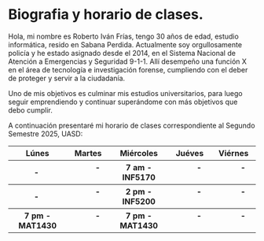 
<!DOCTYPE html>
<html>
<head>

</head>
<body>
<h1>Biografia y horario de clases.</h1>

<p>Hola, mi nombre es Roberto Iván Frías, tengo 30 años de edad, estudio informática, resido en Sabana Perdida. 
Actualmente soy orgullosamente policía y he estado asignado desde el 2014, en el Sistema Nacional de 
Atención a Emergencias y Seguridad 9-1-1. Allí desempeño una función X en el área de 
tecnología e investigación forense, cumpliendo con el deber de proteger y servir a la ciudadanía.</p>

<p>Uno de mis objetivos es culminar mis estudios universitarios, para luego seguir emprendiendo y continuar superándome 
con más objetivos que debo cumplir.</p>

<p>A continuación presentaré mi horario de clases correspondiente al Segundo Semestre 2025, UASD:</p>

<table>
	<tr>
		<th>Lúnes</th>
		<th>Martes</th>
		<th>Miércoles</th>
		<th>Juéves</th>
		<th>Viérnes</th>
	</tr>
	<tr>
		<th>         -          </th>
		<th>         -          </th>
		<th>7 am - INF5170 </th>
		<th>         -          </th>
		<th>         -          </th>
	</tr>
	<tr>
		<th>         -          </th>
		<th>         -          </th>
		<th>2 pm - INF5200</th>
		<th>         -          </th>
		<th>         -          </th>
	</tr>
	<tr>
		<th>7 pm - MAT1430</th>
		<th>         -          </th>
		<th>7 pm - MAT1430  </th>
		<th>         -          </th>
		<th>         -          </th>
	</tr>


</table>
</body>

</html>
